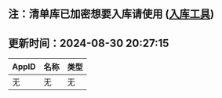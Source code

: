 ## 注：清单库已加密想要入库请使用 ([入库工具](https://github.com/BlankTMing/ManifestAutoUpdate/releases))

## 更新时间：2024-08-30 20:27:15
| AppID | 名称 | 类型  |
| :-------------------- | :----------------------------- | :----------- |
| 无 | 无 | 无 |
